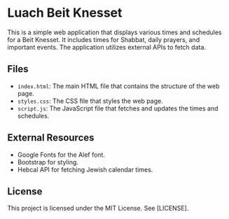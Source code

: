 # Luach Beit Knesset

This is a simple web application that displays various times and schedules for a Beit Knesset. It includes times for Shabbat, daily prayers, and important events. The application utilizes external APIs to fetch data.

## Files

- `index.html`: The main HTML file that contains the structure of the web page.
- `styles.css`: The CSS file that styles the web page.
- `script.js`: The JavaScript file that fetches and updates the times and schedules.

## External Resources

- Google Fonts for the Alef font.
- Bootstrap for styling.
- Hebcal API for fetching Jewish calendar times.


## License

This project is licensed under the MIT License. See [LICENSE].
